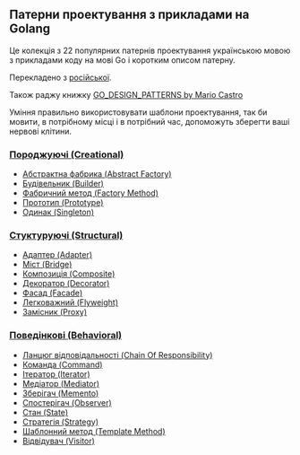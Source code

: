 ## Патерни проектування з прикладами на Golang

Це колекція з 22 популярних патернів проектування українською мовою з прикладами коду на мові Go і коротким описом 
патерну.

Перекладено з [російської](https://github.com/AlexanderGrom/go-patterns).

Також раджу книжку [GO_DESIGN_PATTERNS by Mario Castro](https://library.kre.dp.ua/Books/2-4%20kurs/%D0%9F%D1%80%D0%BE%D0%B3%D1%80%D0%B0%D0%BC%D1%83%D0%B2%D0%B0%D0%BD%D0%BD%D1%8F%20%2B%20%D0%BC%D0%BE%D0%B2%D0%B8%20%D0%BF%D1%80%D0%BE%D0%B3%D1%80%D0%B0%D0%BC%D1%83%D0%B2%D0%B0%D0%BD%D0%BD%D1%8F/Go%20Web/GO_DESIGN_PATTERNS%40bzd_channel.pdf)

Уміння правильно використовувати шаблони проектування, так би мовити, в потрібному місці і в потрібний час, допоможуть зберегти ваші нервові клітини.

### [Породжуючі (Creational)](Creational)

* [Абстрактна фабрика (Abstract Factory)](Creational/AbstractFactory)
* [Будівельник (Builder)](Creational/Builder)
* [Фабричний метод (Factory Method)](Creational/FactoryMethod)
* [Прототип (Prototype)](Creational/Prototype)
* [Одинак (Singleton)](Creational/Singleton)

### [Стуктуруючі (Structural)](Structural)

* [Адаптер (Adapter)](Structural/Adapter)
* [Міст (Bridge)](Structural/Bridge)
* [Композиція (Composite)](Structural/Composite)
* [Декоратор (Decorator)](Structural/Decorator)
* [Фасад (Facade)](Structural/Facade)
* [Легковажний (Flyweight)](Structural/Flyweight)
* [Замісник (Proxy)](Structural/Proxy)

### [Поведінкові (Behavioral)](Behavioral)

* [Ланцюг відповідальності (Chain Of Responsibility)](Behavioral/ChainOfResponsibility) 
* [Команда (Command)](Behavioral/Command) 
* [Ітератор (Iterator)](Behavioral/Iterator) 
* [Медіатор (Mediator)](Behavioral/Mediator) 
* [Зберігач (Memento)](Behavioral/Memento) 
* [Спостерігач (Observer)](Behavioral/Observer) 
* [Стан (State)](Behavioral/State) 
* [Стратегія (Strategy)](Behavioral/Strategy) 
* [Шаблонний метод (Template Method)](Behavioral/TemplateMethod) 
* [Відвідувач (Visitor)](Behavioral/Visitor) 